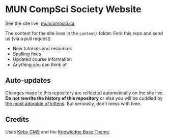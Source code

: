 MUN CompSci Society Website
============================

See the site live: [muncompsci.ca](http://muncompsci.ca)

The content for the site lives in the `content/` folder. Fork this repo and send us (via a pull request)

- New tutorials and resources
- Spelling fixes
- Updated course information
- Anything you can think of

Auto-updates
------------

Changes made to this repository are reflected automatically on the site live. **Do not rewrite the history of this repository** or else you will be cuddled by [the most adorable of kittens](https://www.youtube.com/watch?v=INscMGmhmX4). But seriously, don't mess with time.

Credits
-------

Uses [Kirby CMS](https://github.com/bastianallgeier/kirbycms) and the [Knowledge Base Theme](https://github.com/christianreber/kirbycms-knowledge-base).
